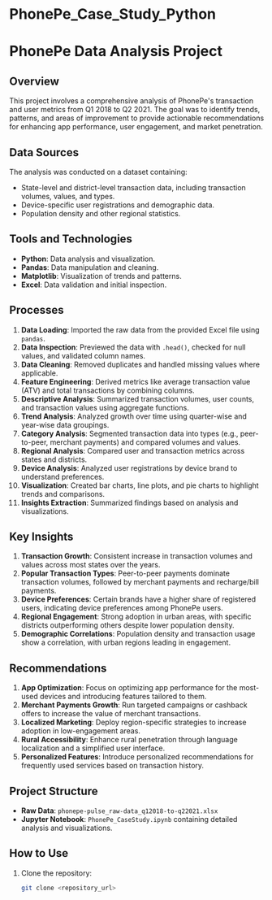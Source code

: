# PhonePe_Case_Study_Python

# PhonePe Data Analysis Project

## Overview
This project involves a comprehensive analysis of PhonePe's transaction and user metrics from Q1 2018 to Q2 2021. The goal was to identify trends, patterns, and areas of improvement to provide actionable recommendations for enhancing app performance, user engagement, and market penetration.

## Data Sources
The analysis was conducted on a dataset containing:
- State-level and district-level transaction data, including transaction volumes, values, and types.
- Device-specific user registrations and demographic data.
- Population density and other regional statistics.

## Tools and Technologies
- **Python**: Data analysis and visualization.
- **Pandas**: Data manipulation and cleaning.
- **Matplotlib**: Visualization of trends and patterns.
- **Excel**: Data validation and initial inspection.

## Processes
1. **Data Loading**: Imported the raw data from the provided Excel file using `pandas`.  
2. **Data Inspection**: Previewed the data with `.head()`, checked for null values, and validated column names.  
3. **Data Cleaning**: Removed duplicates and handled missing values where applicable.  
4. **Feature Engineering**: Derived metrics like average transaction value (ATV) and total transactions by combining columns.  
5. **Descriptive Analysis**: Summarized transaction volumes, user counts, and transaction values using aggregate functions.  
6. **Trend Analysis**: Analyzed growth over time using quarter-wise and year-wise data groupings.  
7. **Category Analysis**: Segmented transaction data into types (e.g., peer-to-peer, merchant payments) and compared volumes and values.  
8. **Regional Analysis**: Compared user and transaction metrics across states and districts.  
9. **Device Analysis**: Analyzed user registrations by device brand to understand preferences.  
10. **Visualization**: Created bar charts, line plots, and pie charts to highlight trends and comparisons.  
11. **Insights Extraction**: Summarized findings based on analysis and visualizations.

## Key Insights
1. **Transaction Growth**: Consistent increase in transaction volumes and values across most states over the years.
2. **Popular Transaction Types**: Peer-to-peer payments dominate transaction volumes, followed by merchant payments and recharge/bill payments.
3. **Device Preferences**: Certain brands have a higher share of registered users, indicating device preferences among PhonePe users.
4. **Regional Engagement**: Strong adoption in urban areas, with specific districts outperforming others despite lower population density.
5. **Demographic Correlations**: Population density and transaction usage show a correlation, with urban regions leading in engagement.

## Recommendations
1. **App Optimization**: Focus on optimizing app performance for the most-used devices and introducing features tailored to them.
2. **Merchant Payments Growth**: Run targeted campaigns or cashback offers to increase the value of merchant transactions.
3. **Localized Marketing**: Deploy region-specific strategies to increase adoption in low-engagement areas.
4. **Rural Accessibility**: Enhance rural penetration through language localization and a simplified user interface.
5. **Personalized Features**: Introduce personalized recommendations for frequently used services based on transaction history.

## Project Structure
- **Raw Data**: `phonepe-pulse_raw-data_q12018-to-q22021.xlsx`
- **Jupyter Notebook**: `PhonePe_CaseStudy.ipynb` containing detailed analysis and visualizations.

## How to Use
1. Clone the repository:  
   ```bash
   git clone <repository_url>
